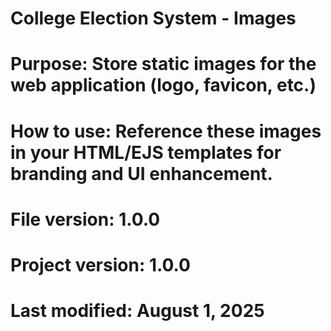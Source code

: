 # College Election System - Images
# Purpose: Store static images for the web application (logo, favicon, etc.)
# How to use: Reference these images in your HTML/EJS templates for branding and UI enhancement.
# File version: 1.0.0
# Project version: 1.0.0
# Last modified: August 1, 2025
